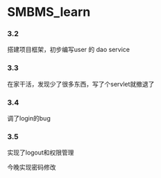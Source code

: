 # SMBMS_learn

### 3.2
搭建项目框架，初步编写user 的 dao service


### 3.3
在家干活，发现少了很多东西，写了个servlet就撤退了

### 3.4
调了login的bug

### 3.5
实现了logout和权限管理

今晚实现密码修改